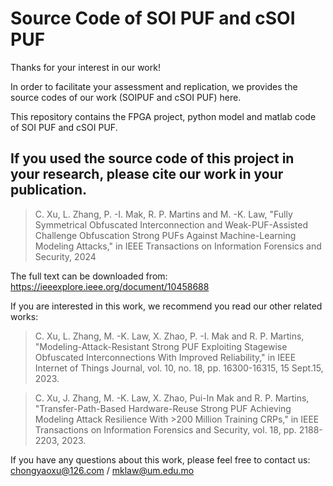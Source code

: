 # Source Code of SOI PUF and cSOI PUF

Thanks for your interest in our work!

In order to facilitate your assessment and replication, we provides the source codes of our work (SOIPUF and cSOI PUF) here. 

This repository contains the FPGA project, python model and matlab code of SOI PUF and cSOI PUF. 

## If you used the source code of this project in your research, please cite our work in your publication.

> C. Xu, L. Zhang, P. -I. Mak, R. P. Martins and M. -K. Law, "Fully Symmetrical Obfuscated Interconnection and Weak-PUF-Assisted Challenge Obfuscation Strong PUFs Against Machine-Learning Modeling Attacks," in IEEE Transactions on Information Forensics and Security, 2024

The full text can be downloaded from:
https://ieeexplore.ieee.org/document/10458688

If you are interested in this work, we recommend you read our other related works:

> C. Xu, L. Zhang, M. -K. Law, X. Zhao, P. -I. Mak and R. P. Martins, "Modeling-Attack-Resistant Strong PUF Exploiting Stagewise Obfuscated Interconnections With Improved Reliability," in IEEE Internet of Things Journal, vol. 10, no. 18, pp. 16300-16315, 15 Sept.15, 2023.

> C. Xu, J. Zhang, M. -K. Law, X. Zhao, Pui-In Mak and R. P. Martins, "Transfer-Path-Based Hardware-Reuse Strong PUF Achieving Modeling Attack Resilience With >200 Million Training CRPs," in IEEE Transactions on Information Forensics and Security, vol. 18, pp. 2188-2203, 2023.

If you have any questions about this work, please feel free to contact us: chongyaoxu@126.com / mklaw@um.edu.mo
